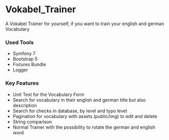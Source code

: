 # Vokabel_Trainer
A Vokabel Trainer for yourself, if you want to train your english and german Vocabulary


<h3>Used Tools</h3>
<ul>
  <li>Symfony 7</li>
  <li>Bootstrap 5</li>
  <li>Fixtures Bundle</li>
  <li>Logger</li>
</ul>

<h3>Key Features</h3>

<ul>
  <li>Unit Test for the Vocabulary Form</li>
  <li>Search for vocabulary in their english and german title but also description</li>
  <li>Search for checks in database, by level and typo level</li>
  <li>Pagination for vocabulary with assets (public/img) to edit and delete</li>
  <li>String comparison</li>
  <li>Normal Trainer with the possibility to rotate the german and english word</li>
</ul>
